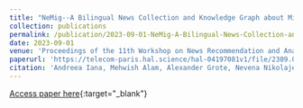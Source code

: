 ```yaml
---
title: "NeMig--A Bilingual News Collection and Knowledge Graph about Migration"
collection: publications
permalink: /publication/2023-09-01-NeMig-A-Bilingual-News-Collection-and-Knowledge-Graph-about-Migration
date: 2023-09-01
venue: 'Proceedings of the 11th Workshop on News Recommendation and Analytics co-located with RecSys 2023, Sep 2023, Singapore, Singapore.'
paperurl: 'https://telecom-paris.hal.science/hal-04197081v1/file/2309.00550.pdf'
citation: 'Andreea Iana, Mehwish Alam, Alexander Grote, Nevena Nikolajevic, Katharina Ludwig, Philipp Müller, Christof Weinhardt, and Heiko Paulheim, &quot;NeMig--A Bilingual News Collection and Knowledge Graph about Migration.&quot; In Proceedings of the 46th International ACM SIGIR Conference on Research and Development in Information Retrieval, pp. 2384-2388. 2023.'
---
```

[Access paper here](https://telecom-paris.hal.science/hal-04197081v1/file/2309.00550.pdf){:target="_blank"}
